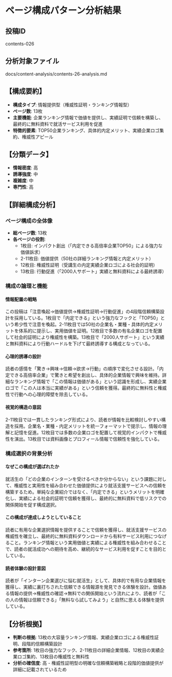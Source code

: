 # ページ構成パターン分析結果

## 投稿ID
contents-026

## 分析対象ファイル
docs/content-analysis/contents-26-analysis.md

## 【構成要約】
- **構成タイプ**: 情報提供型（権威性証明・ランキング情報型）
- **ページ数**: 13枚
- **主要機能**: 企業ランキング情報で価値を提供し、実績証明で信頼を構築し、最終的に無料資料で就活サービス利用を促進
- **特徴的要素**: TOP50企業ランキング、具体的内定メリット、実績企業ロゴ集約、権威性アピール

## 【分類データ】
- **情報密度**: 高
- **誘導強度**: 中
- **複雑度**: 中
- **専門性**: 高

## 【詳細構成分析】

### ページ構成の全体像
- **総ページ数**: 13枚
- **各ページの役割**:
  - 1枚目: インパクト創出（「内定できる高倍率企業TOP50」による強力な価値訴求）
  - 2-11枚目: 価値提供（50社の詳細ランキング情報と内定メリット）
  - 12枚目: 権威性証明（受講生の内定実績企業ロゴによる社会的証明）
  - 13枚目: 行動促進（「2000人サポート」実績と無料資料による最終誘導）

### 構成の論理と機能

#### 情報配置の戦略
この投稿は「注意喚起→価値提供→権威性証明→行動促進」の4段階信頼構築設計を採用している。1枚目で「内定できる」という強力なフックと「TOP50」という希少性で注意を喚起。2-11枚目では50社の企業名・業種・具体的内定メリットを体系的に提示し、実用価値を証明。12枚目で多数の有名企業ロゴを配置して社会的証明により権威性を構築。13枚目で「2000人サポート」という実績と無料資料により行動ハードルを下げて最終誘導する構成となっている。

#### 心理的誘導の設計
読者の感情を「驚き→興味→信頼→欲求→行動」の順序で変化させる設計。「内定できる高倍率企業」で驚きと希望を創出し、具体的企業情報で興味を維持。詳細なランキング情報で「この情報は価値がある」という認識を形成し、実績企業ロゴで「この人は本当に実績がある」という信頼を獲得。最終的に無料性と権威性で行動への心理的障壁を除去している。

#### 視覚的構造の意図
2-11枚目では一貫したランキング形式により、読者が情報を比較検討しやすい構造を採用。企業名・業種・内定メリットを統一フォーマットで提示し、情報の理解と記憶を促進。12枚目では多数の企業ロゴを配置して視覚的インパクトで権威性を演出。13枚目では資料画像とプロフィール情報で信頼性を強化している。

### 構成選択の背景分析

#### なぜこの構成が選ばれたか
就活生の「どの企業のインターンを受けるべきか分からない」という課題に対して、権威性と実用性を組み合わせた価値提供により就活支援サービスへの信頼を構築するため。単純な企業紹介ではなく、「内定できる」というメリットを明確化し、実績による社会的証明で信頼を獲得し、最終的に無料資料で低リスクでの関係開始を促す構成選択。

#### この構成が達成しようとしていること
読者に有用な企業選択情報を提供することで信頼を獲得し、就活支援サービスの権威性を確立し、最終的に無料資料ダウンロードから有料サービス利用につなげること。ランキング情報という実用価値と実績による権威性を組み合わせることで、読者の就活成功への期待を高め、継続的なサービス利用を促すことを目的としている。

#### 読者体験の設計意図
読者が「インターン企業選びに悩む就活生」として、具体的で有用な企業情報を獲得し、実績に裏打ちされた信頼できる情報源を発見できる体験を設計。価値ある情報の提供→権威性の確認→無料での関係開始という流れにより、読者が「この人の情報は信頼できる」「無料なら試してみよう」と自然に思える体験を提供している。

## 【分析根拠】
- **判断の根拠**: 13枚の大容量ランキング情報、実績企業ロゴによる権威性証明、段階的信頼構築設計
- **参考箇所**: 1枚目の強力なフック、2-11枚目の詳細企業情報、12枚目の実績企業ロゴ集約、13枚目の権威性と無料性
- **分析の確信度**: 高 - 権威性証明型の明確な信頼構築戦略と段階的価値提供が詳細に記載されているため